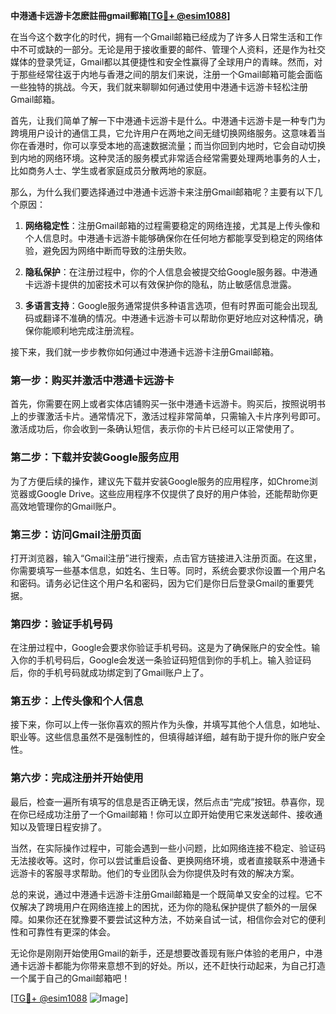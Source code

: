 **中港通卡远游卡怎麽註冊gmail郵箱[[TG💪+ @esim1088](https://t.me/s/esim1088)]**

在当今这个数字化的时代，拥有一个Gmail邮箱已经成为了许多人日常生活和工作中不可或缺的一部分。无论是用于接收重要的邮件、管理个人资料，还是作为社交媒体的登录凭证，Gmail都以其便捷性和安全性赢得了全球用户的青睐。然而，对于那些经常往返于内地与香港之间的朋友们来说，注册一个Gmail邮箱可能会面临一些独特的挑战。今天，我们就来聊聊如何通过使用中港通卡远游卡轻松注册Gmail邮箱。

首先，让我们简单了解一下中港通卡远游卡是什么。中港通卡远游卡是一种专门为跨境用户设计的通信工具，它允许用户在两地之间无缝切换网络服务。这意味着当你在香港时，你可以享受本地的高速数据流量；而当你回到内地时，它会自动切换到内地的网络环境。这种灵活的服务模式非常适合经常需要处理两地事务的人士，比如商务人士、学生或者家庭成员分散两地的家庭。

那么，为什么我们要选择通过中港通卡远游卡来注册Gmail邮箱呢？主要有以下几个原因：

1. **网络稳定性**：注册Gmail邮箱的过程需要稳定的网络连接，尤其是上传头像和个人信息时。中港通卡远游卡能够确保你在任何地方都能享受到稳定的网络体验，避免因为网络中断而导致的注册失败。

2. **隐私保护**：在注册过程中，你的个人信息会被提交给Google服务器。中港通卡远游卡提供的加密技术可以有效保护你的隐私，防止敏感信息泄露。

3. **多语言支持**：Google服务通常提供多种语言选项，但有时界面可能会出现乱码或翻译不准确的情况。中港通卡远游卡可以帮助你更好地应对这种情况，确保你能顺利地完成注册流程。

接下来，我们就一步步教你如何通过中港通卡远游卡注册Gmail邮箱。

### 第一步：购买并激活中港通卡远游卡

首先，你需要在网上或者实体店铺购买一张中港通卡远游卡。购买后，按照说明书上的步骤激活卡片。通常情况下，激活过程非常简单，只需输入卡片序列号即可。激活成功后，你会收到一条确认短信，表示你的卡片已经可以正常使用了。

### 第二步：下载并安装Google服务应用

为了方便后续的操作，建议先下载并安装Google服务的应用程序，如Chrome浏览器或Google Drive。这些应用程序不仅提供了良好的用户体验，还能帮助你更高效地管理你的Gmail账户。

### 第三步：访问Gmail注册页面

打开浏览器，输入“Gmail注册”进行搜索，点击官方链接进入注册页面。在这里，你需要填写一些基本信息，如姓名、生日等。同时，系统会要求你设置一个用户名和密码。请务必记住这个用户名和密码，因为它们是你日后登录Gmail的重要凭据。

### 第四步：验证手机号码

在注册过程中，Google会要求你验证手机号码。这是为了确保账户的安全性。输入你的手机号码后，Google会发送一条验证码短信到你的手机上。输入验证码后，你的手机号码就成功绑定到了Gmail账户上了。

### 第五步：上传头像和个人信息

接下来，你可以上传一张你喜欢的照片作为头像，并填写其他个人信息，如地址、职业等。这些信息虽然不是强制性的，但填得越详细，越有助于提升你的账户安全性。

### 第六步：完成注册并开始使用

最后，检查一遍所有填写的信息是否正确无误，然后点击“完成”按钮。恭喜你，现在你已经成功注册了一个Gmail邮箱！你可以立即开始使用它来发送邮件、接收通知以及管理日程安排了。

当然，在实际操作过程中，可能会遇到一些小问题，比如网络连接不稳定、验证码无法接收等。这时，你可以尝试重启设备、更换网络环境，或者直接联系中港通卡远游卡的客服寻求帮助。他们的专业团队会为你提供及时有效的解决方案。

总的来说，通过中港通卡远游卡注册Gmail邮箱是一个既简单又安全的过程。它不仅解决了跨境用户在网络连接上的困扰，还为你的隐私保护提供了额外的一层保障。如果你还在犹豫要不要尝试这种方法，不妨亲自试一试，相信你会对它的便利性和可靠性有更深的体会。

无论你是刚刚开始使用Gmail的新手，还是想要改善现有账户体验的老用户，中港通卡远游卡都能为你带来意想不到的好处。所以，还不赶快行动起来，为自己打造一个属于自己的Gmail邮箱吧！

[[TG💪+ @esim1088](https://t.me/s/esim1088) ![Image](https://i.postimg.cc/4NQfJmqS/Snipaste-2025-05-13-00-14-12.png)]